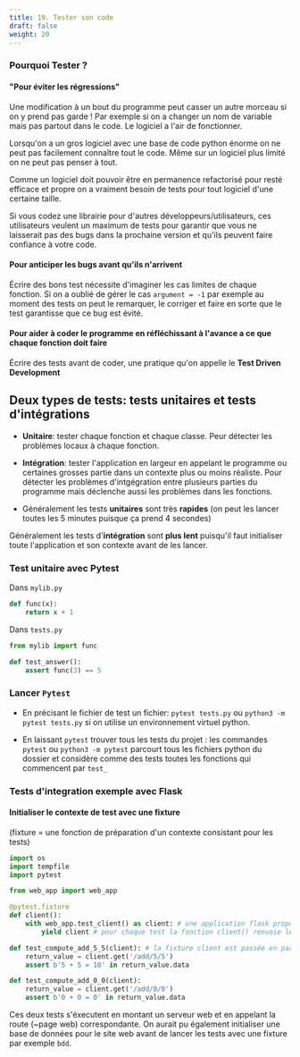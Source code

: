 ```yaml
---
title: 19. Tester son code 
draft: false
weight: 20
---
```



### Pourquoi Tester ?

#### "Pour éviter les régressions"

Une modification à un bout du programme peut casser un autre morceau si on y prend pas garde ! Par exemple si on a changer un nom de variable mais pas partout dans le code. Le logiciel a l'air de fonctionner.

Lorsqu'on a un gros logiciel avec une base de code python énorme on ne peut pas facilement connaître tout le code. Même sur un logiciel plus limité on ne peut pas penser à tout.

Comme un logiciel doit pouvoir être en permanence refactorisé pour resté efficace et propre on a vraiment besoin de tests pour tout logiciel d'une certaine taille.

Si vous codez une librairie pour d'autres développeurs/utilisateurs, ces utilisateurs veulent un maximum de tests pour garantir que vous ne laisserait pas des bugs dans la prochaine version et qu'ils peuvent faire confiance à votre code.

#### Pour anticiper les bugs avant qu'ils n'arrivent

Écrire des bons test nécessite d'imaginer les cas limites de chaque fonction. Si on a oublié de gérer le cas `argument = -1` par exemple au moment des tests on peut le remarquer, le corriger et faire en sorte que le test garantisse que ce bug est évité.

#### Pour aider à coder le programme en réfléchissant à l'avance a ce que chaque fonction doit faire

Écrire des tests avant de coder, une pratique qu'on appelle le **Test Driven Development**

## Deux types de tests: tests unitaires et tests d'intégrations

- **Unitaire**: tester chaque fonction et chaque classe. Peur détecter les problèmes locaux à chaque fonction.

- **Intégration**: tester l'application en largeur en appelant le programme ou certaines grosses partie dans un contexte plus ou moins réaliste. Pour détecter les problèmes d'intgégration entre plusieurs parties du programme mais déclenche aussi les problèmes dans les fonctions.

- Généralement les tests **unitaires** sont très **rapides** (on peut les lancer toutes les 5 minutes puisque ça prend 4 secondes)

Généralement les tests d'**intégration** sont **plus lent** puisqu'il faut initialiser toute l'application et son contexte avant de les lancer.

<!-- ## Deux manières de tester: Blackbox ou Glassbox -->



### Test unitaire avec Pytest

Dans `mylib.py`

```python
def func(x):
    return x + 1
```

Dans `tests.py`

```python
from mylib import func

def test_answer():
    assert func(3) == 5
```

### Lancer `Pytest`


- En précisant le fichier de test un fichier: `pytest tests.py` ou `python3 -m pytest tests.py` si on utilise un environnement virtuel python.

- En laissant `pytest` trouver tous les tests du projet : les commandes `pytest` ou `python3 -m pytest` parcourt tous les fichiers python du dossier et considère comme des tests toutes les fonctions qui commencent par `test_`

### Tests d'integration exemple avec Flask

#### Initialiser le contexte de test avec une fixture

(fixture = une fonction de préparation d'un contexte consistant pour les tests)

```python
import os
import tempfile
import pytest

from web_app import web_app

@pytest.fixture
def client():
    with web_app.test_client() as client: # une application flask propose une méthode test_client() pour mettre en place un serveur web destiné aux test
        yield client # pour chaque test la fonction client() renvoie le client de test flask

def test_compute_add_5_5(client): # la fixture client est passée en paramètre de la fonction de test
    return_value = client.get('/add/5/5')
    assert b'5 + 5 = 10' in return_value.data

def test_compute_add_0_0(client):
    return_value = client.get('/add/0/0')
    assert b'0 + 0 = 0' in return_value.data
```

Ces deux tests s'éxecutent en montant un serveur web et en appelant la route (~page web) correspondante. On aurait pu également initialiser une base de données pour le site web avant de lancer les tests avec une fixture par exemple `bdd`.


